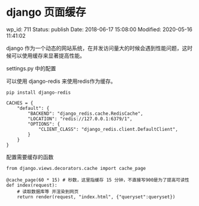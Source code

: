 # django 页面缓存


wp_id: 711
Status: publish
Date: 2018-06-17 15:08:00
Modified: 2020-05-16 11:41:02


django 作为一个动态的网站系统，在并发访问量大的时候会遇到性能问题，这时候可以使用缓存来显著提高性能。

settings.py 中的配置

可以使用 django-redis 来使用redis作为缓存。

```
pip install django-redis
```

```
CACHES = {
    "default": {
        "BACKEND": "django_redis.cache.RedisCache",
        "LOCATION": "redis://127.0.0.1:6379/1",
        "OPTIONS": {
            "CLIENT_CLASS": "django_redis.client.DefaultClient",
        }
    }
}
```

配置需要缓存的函数

```
from django.views.decorators.cache import cache_page
 
@cache_page(60 * 15) # 秒数，这里指缓存 15 分钟，不直接写900是为了提高可读性
def index(request):
    # 读取数据库等 并渲染到网页
    return render(request, "index.html", {"queryset":queryset})
```